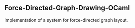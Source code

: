 
## Force-Directed-Graph-Drawing-OCaml

Implementation of a system for force-directed graph layout.
